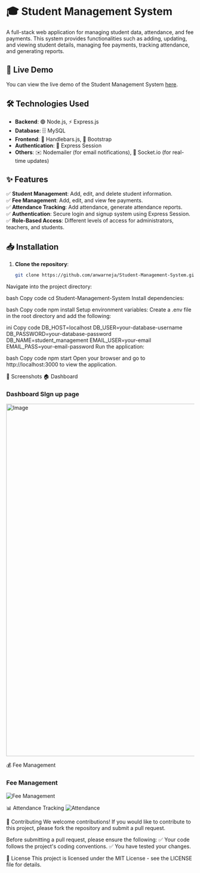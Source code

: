 # 🎓 Student Management System

A full-stack web application for managing student data, attendance, and fee payments. This system provides functionalities such as adding, updating, and viewing student details, managing fee payments, tracking attendance, and generating reports.

## 🚀 Live Demo  

You can view the live demo of the Student Management System [here](https://full-stack-student-management-system.vercel.app).  

## 🛠 Technologies Used  

- **Backend**: 🟢 Node.js, ⚡ Express.js  
- **Database**: 🗄️ MySQL  
- **Frontend**: 🎨 Handlebars.js, 💠 Bootstrap  
- **Authentication**: 🔑 Express Session  
- **Others**: ✉️ Nodemailer (for email notifications), 🔄 Socket.io (for real-time updates)  

## ✨ Features  

✅ **Student Management**: Add, edit, and delete student information.  
✅ **Fee Management**: Add, edit, and view fee payments.  
✅ **Attendance Tracking**: Add attendance, generate attendance reports.  
✅ **Authentication**: Secure login and signup system using Express Session.  
✅ **Role-Based Access**: Different levels of access for administrators, teachers, and students.  

## 📥 Installation  

1. **Clone the repository**:  
   ```bash
   git clone https://github.com/anwarneja/Student-Management-System.git
Navigate into the project directory:

bash
Copy code
cd Student-Management-System
Install dependencies:

bash
Copy code
npm install
Setup environment variables:
Create a .env file in the root directory and add the following:

ini
Copy code
DB_HOST=localhost
DB_USER=your-database-username
DB_PASSWORD=your-database-password
DB_NAME=student_management
EMAIL_USER=your-email
EMAIL_PASS=your-email-password
Run the application:

bash
Copy code
npm start
Open your browser and go to http://localhost:3000 to view the application.

📸 Screenshots
🏠 Dashboard

### Dashboard SIgn up page
<img width="945" alt="Image" src="https://github.com/user-attachments/assets/722182fd-2997-450c-a7d4-a549b4ac3c4b" />


💰 Fee Management
### Fee Management
![Fee Management](screenshots/fee-management.png)

📊 Attendance Tracking
![Attendance](screenshots/dashboard.png)




🤝 Contributing
We welcome contributions! If you would like to contribute to this project, please fork the repository and submit a pull request.

Before submitting a pull request, please ensure the following:
✅ Your code follows the project's coding conventions.
✅ You have tested your changes.

📜 License
This project is licensed under the MIT License - see the LICENSE file for details.

